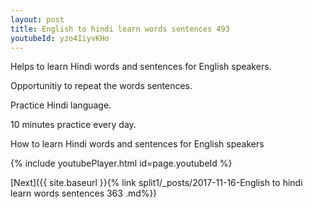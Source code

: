 ```yaml
---
layout: post
title: English to hindi learn words sentences 493 
youtubeId: yzo4IiyvKHo
---
```

 
 
Helps to learn Hindi words and sentences for English speakers.

Opportunitiy to repeat the words sentences. 

Practice Hindi language. 
 
10 minutes practice every day. 
 
How to learn Hindi words and sentences for English speakers 
 
{% include youtubePlayer.html id=page.youtubeId %}
 
 
[Next]({{ site.baseurl }}{% link  split1/_posts/2017-11-16-English to hindi learn words sentences 363 .md%})
 
